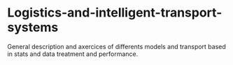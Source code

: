 # Logistics-and-intelligent-transport-systems
General description and axercices of differents models and transport based in stats and data treatment and performance. 
